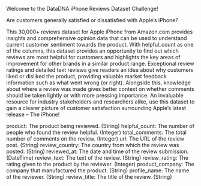 <!-- iPhone Reviews Dataset -->
Welcome to the DataDNA iPhone Reviews Dataset Challenge!

<!-- Objective -->
Are customers generally satisfied or dissatisfied with Apple’s iPhone?

<!-- About -->
This 30,000+ reviews dataset for Apple iPhone from Amazon.com provides insights and comprehensive opinion data that can be used to understand current customer sentiment towards the product.
With helpful_count as one of the columns, this dataset provides an opportunity to find out which reviews are most helpful for customers and highlights the key areas of improvement for other brands in a similar product range. 
Exceptional review ratings and detailed text reviews give readers an idea about why customers liked or disliked the product, providing valuable market feedback information such as what went wrong (or right).
Alongside this, knowledge about where a review was made gives better context on whether comments should be taken lightly or with more pressing importance. 
An invaluable resource for industry stakeholders and researchers alike, use this dataset to gain a clearer picture of customer satisfaction surrounding Apple’s latest release – The iPhone!

<!-- Data Dictionary -->
<!-- Column_Name and	Description -->
product:	The product being reviewed. (String)
helpful_count:	The number of people who found the review helpful. (Integer)
total_comments:	The total number of comments on the review. (Integer)
url:	The URL of the review post. (String)
review_country:	The country from which the review was posted. (String)
reviewed_at:	The date and time of the review submission. (DateTime)
review_text:	The text of the review. (String)
review_rating:	The rating given to the product by the reviewer. (Integer)
product_company:	The company that manufactured the product. (String)
profile_name:	The name of the reviewer. (String)
review_title:	The title of the review. (String)
